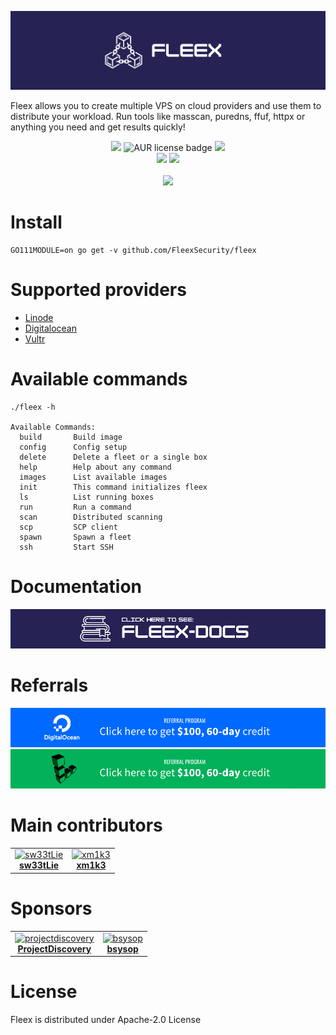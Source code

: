 ![Fleex](static/Fleex-Banner.png)


Fleex allows you to create multiple VPS on cloud providers and use them to distribute your workload. Run tools like masscan, puredns, ffuf, httpx or anything you need and get results quickly!

<p align="center">
<a href="https://github.com/FleexSecurity/fleex/issues"><img src="https://img.shields.io/badge/contributions-welcome-blue.svg?style=flat"></a>
<img alt="AUR license badge" src="https://img.shields.io/badge/license-Apache-blue">
<a href="https://github.com/FleexSecurity/fleex/releases"><img src="https://img.shields.io/github/release/FleexSecurity/fleex"></a>
<br>
<a href="https://twitter.com/sw33tLie"><img src="https://img.shields.io/twitter/follow/sw33tLie.svg?logo=twitter"></a>
<a href="https://twitter.com/xm1k3_"><img src="https://img.shields.io/twitter/follow/xm1k3_.svg?logo=twitter"></a>
<br>
<br>
<a href="https://www.buymeacoffee.com/xm1k3"><img src="https://www.buymeacoffee.com/assets/img/custom_images/purple_img.png"></a>
<br>
</p>

# Install 
```
GO111MODULE=on go get -v github.com/FleexSecurity/fleex
```

# Supported providers
- [Linode](https://www.linode.com)
- [Digitalocean](https://www.digitalocean.com)
- [Vultr](https://www.vultr.com/)

# Available commands
```
./fleex -h

Available Commands:
  build       Build image
  config      Config setup
  delete      Delete a fleet or a single box
  help        Help about any command
  images      List available images
  init        This command initializes fleex
  ls          List running boxes
  run         Run a command
  scan        Distributed scanning
  scp         SCP client
  spawn       Spawn a fleet
  ssh         Start SSH
```

# Documentation

<a href="https://fleexsecurity.github.io/fleex-docs/"><img src="static/Fleex-docs.png" alt="Fleex-docs"></a>

# Referrals

<a href="https://www.digitalocean.com/?refcode=91982e64054b&utm_campaign=Referral_Invite&utm_medium=Referral_Program&utm_source=badge">
  <img src="static/Referrals/Digitalocean-referral.png" alt="Digitalocean referral link">
</a>
<a href="https://www.linode.com/?r=172cb6708bc78a41c5014cc2da0f2ab0d7abbe7b">
  <img src="static/Referrals/Linode-referral.png" alt="Linode referral link">
</a>

# Main contributors
<table>
  <tr>
    <td align="center">
      <a href="https://github.com/sw33tLie">
      <img
          width="75px;"
          src="https://avatars.githubusercontent.com/u/47645560?v=4"
          alt="sw33tLie"/>
        <br />
        <b>sw33tLie</b>
        </a>
    </td>
    <td align="center">
      <a href="https://github.com/xm1k3"
        ><img
          width="75px;"
          src="https://avatars.githubusercontent.com/u/73166077?v=4?s=100"
          alt="xm1k3"
        />
        <br />
        <b>xm1k3</b>
        </a>
    </td>
  </tr>
</table>

# Sponsors

<table>
  <tr>
    <td align="center">
      <a href="https://github.com/projectdiscovery">
      <img
          width="75px;"
          src="https://avatars.githubusercontent.com/u/50994705?v=4"
          alt="projectdiscovery"/>
        <br />
        <b>ProjectDiscovery</b>
        </a>
    </td>
     <td align="center">
      <a href="https://twitter.com/bsysop">
      <img
          width="75px;"
          src="https://avatars.githubusercontent.com/u/9998303?v=4"
          alt="bsysop"/>
        <br />
        <b>bsysop</b>
        </a>
    </td>
  </tr>
</table>


# License
Fleex is distributed under Apache-2.0 License
